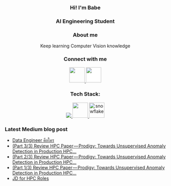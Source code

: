 <h3 align="Center">Hi! I'm Babe</h3>
<h3 align="Center">AI Engineering Student</h3>
<h3 align="Center">About me</h3>
<p align="Center">Keep learning Computer Vision knowledge</p>

<h3 align="Center">Connect with me</h3>
<p align="Center">
<a href="https://www.linkedin.com/in/babebp/" target="blank">
<img src="https://cdn1.iconfinder.com/data/icons/logotypes/32/circle-linkedin-512.png" style="height: 3rem"/>
</a>
<a href="https://medium.com/@tpacharawut.work" target="blank">
<img src="https://cdn-icons-png.flaticon.com/512/5968/5968906.png" style="height: 3rem; background-color:white"/>
</a>
</p>

<h3 align="Center">Tech Stack:</h3>  
<p align="center">
  <a href="https://skillicons.dev">
    <img src="https://skillicons.dev/icons?i=python,scala,bash,gcp,aws,selenium,docker" />
    <img src="https://user-images.githubusercontent.com/25181517/184357834-eba1eee1-6074-4b9c-8ed3-5373868096cc.png" style="height: 3rem"/>
    <img src="https://cdn.icon-icons.com/icons2/2699/PNG/512/snowflake_logo_icon_167979.png" alt="snowflake"  style="height: 3rem"/>
  </a>
</p>

<h3>Latest Medium blog post</h3>

<!-- BLOG-POST-LIST:START -->
- [Data Engineer คือใคร](https://medium.com/@babebpx/data-engineer-%E0%B8%84%E0%B8%B7%E0%B8%AD%E0%B9%83%E0%B8%84%E0%B8%A3-a606f809e125?source=rss-8fef63e505a------2)
- [&lpar;Part 3/3&rpar; Review HPC Paper — Prodigy: Towards Unsupervised Anomaly Detection in Production HPC…](https://medium.com/@babebpx/part-3-3-review-hpc-paper-prodigy-towards-unsupervised-anomaly-detection-in-production-hpc-eddc8a1c1088?source=rss-8fef63e505a------2)
- [&lpar;Part 2/3&rpar; Review HPC Paper — Prodigy: Towards Unsupervised Anomaly Detection in Production HPC…](https://medium.com/@babebpx/part-2-3-review-hpc-paper-prodigy-towards-unsupervised-anomaly-detection-in-production-hpc-1456bf28843b?source=rss-8fef63e505a------2)
- [&lpar;Part 1/3&rpar; Review HPC Paper — Prodigy: Towards Unsupervised Anomaly Detection in Production HPC…](https://medium.com/@babebpx/part-1-3-review-hpc-paper-prodigy-towards-unsupervised-anomaly-detection-in-production-hpc-85c048b438d0?source=rss-8fef63e505a------2)
- [JD for HPC Roles](https://medium.com/@babebpx/jd-for-hpc-roles-332e7f94e39c?source=rss-8fef63e505a------2)
<!-- BLOG-POST-LIST:END -->



